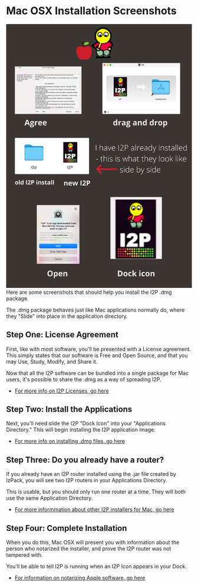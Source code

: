 # Mac OSX Installation Screenshots

![OSX Installation Screenshots](macosx.png)
Here are some screenshots that should help you install the I2P .dmg package.

The .dmg package behaves just like Mac applications normally do, where they
"Slide" into place in the application directory.

## **Step One:** License Agreement

First, like with most software, you'll be presented with a License
agreement. This simply states that our software is Free and Open Source,
and that you may Use, Study, Modify, and Share it.

Now that all the I2P software can be bundled into a single package for
Mac users, it's possible to share the .dmg as a way of spreading I2P.

 - [For more info on I2P Licenses, go here](https://geti2p.net/en/get-involved/develop/licenses)

## **Step Two:** Install the Applications

Next, you'll need slide the I2P "Dock Icon" into your "Applications
Directory." This will begin installing the I2P application image.

 - [For more info on installing .dmg files, go here](https://apple.stackexchange.com/questions/64845/how-do-i-install-applications-from-a-dmg-file)

## **Step Three:** Do you already have a router?

If you already have an I2P router installed using the .jar file created by
IzPack, you will see two I2P routers in your Applications Directory.

This is usable, but you should only run one router at a time. They will
both use the same Application Directory.

 - [For more informmation about other I2P installers for Mac, go here](https://geti2p.net/en/download)

## **Step Four:** Complete Installation

When you do this, Mac OSX will present you with information about the person
who notarized the installer, and prove the I2P router was not tampered with.

You'll be able to tell I2P is running when an I2P Icon appears in your Dock.

 - [For information on notarizing Apple software, go here](https://developer.apple.com/documentation/xcode/notarizing_macos_software_before_distribution)
